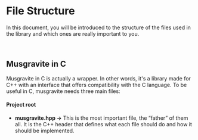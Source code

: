 # File Structure
In this document, you will be introduced to the structure of the files used in the library and which ones are really important to you.

<br>

## Musgravite in C
Musgravite in C is actually a wrapper. In other words, it's a library made for C++ with an interface that offers compatibility with the C language. To be useful in C, musgravite needs three main files:


#### Project root
- **musgravite.hpp ->** This is the most important file, the “father” of them all. It is the C++ header that defines what each file should do and how it should be implemented.